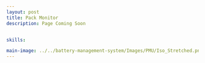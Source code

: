 ```yaml
---
layout: post
title: Pack Monitor
description: Page Coming Soon


skills: 

main-image: ../../battery-management-system/Images/PMU/Iso_Stretched.png
---
```


